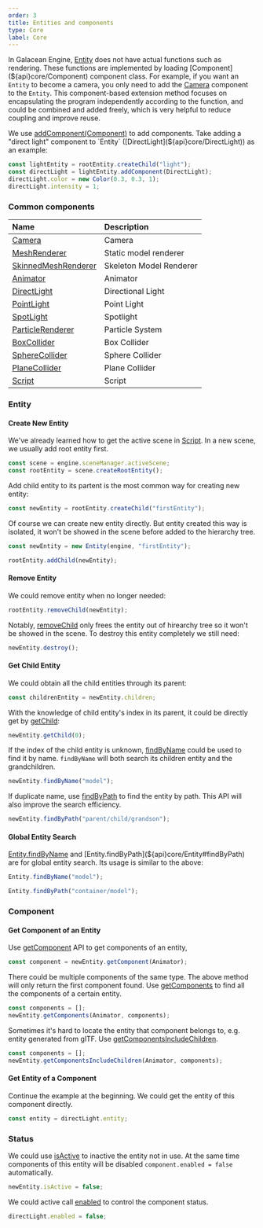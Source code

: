 ```yaml
---
order: 3
title: Entities and components
type: Core
label: Core
---
```


In Galacean Engine, [Entity](${api}core/Entity) does not have actual functions such as rendering. These functions are implemented by loading [Component](${api}core/Component) component class. For example, if you want an `Entity` to become a camera, you only need to add the [Camera](${api}core/Camera) component to the `Entity`. This component-based extension method focuses on encapsulating the program independently according to the function, and could be combined and added freely, which is very helpful to reduce coupling and improve reuse.

We use [addComponent(Component)](${api}core/Entity#addComponent) to add components. Take adding a "direct light" component to `Entity` ([DirectLight](${api}core/DirectLight)) as an example:

```typescript
const lightEntity = rootEntity.createChild("light");
const directLight = lightEntity.addComponent(DirectLight);
directLight.color = new Color(0.3, 0.3, 1);
directLight.intensity = 1;
```

### Common components

| Name                                                  | Description             |
| :---------------------------------------------------- | :---------------------- |
| [Camera](${api}core/Camera)                           | Camera                  |
| [MeshRenderer](${api}core/MeshRenderer)               | Static model renderer   |
| [SkinnedMeshRenderer](${api}core/SkinnedMeshRenderer) | Skeleton Model Renderer |
| [Animator](${api}core/Animator)                       | Animator                |
| [DirectLight](${api}core/DirectLight)                 | Directional Light       |
| [PointLight](${api}core/PointLight)                   | Point Light             |
| [SpotLight](${api}core/SpotLight)                     | Spotlight               |
| [ParticleRenderer](${api}core/ParticleRenderer)       | Particle System         |
| [BoxCollider](${api}core/BoxCollider)                 | Box Collider            |
| [SphereCollider](${api}core/SphereCollider)           | Sphere Collider         |
| [PlaneCollider](${api}core/PlaneCollider)             | Plane Collider          |
| [Script](${api}core/Script)                           | Script                  |

### Entity

#### Create New Entity

We've already learned how to get the active scene in [Script](${docs}script). In a new scene, we usually add root entity first.

```typescript
const scene = engine.sceneManager.activeScene;
const rootEntity = scene.createRootEntity();
```

Add child entity to its partent is the most common way for creating new entity:

```typescript
const newEntity = rootEntity.createChild("firstEntity");
```

Of course we can create new entity directly. But entity created this way is isolated, it won't be showed in the scene before added to the hierarchy tree.

```typescript
const newEntity = new Entity(engine, "firstEntity");

rootEntity.addChild(newEntity);
```

#### Remove Entity

We could remove entity when no longer needed:

```typescript
rootEntity.removeChild(newEntity);
```

Notably, [removeChild](${api}core/Entity#removeChild) only frees the entity out of hirearchy tree so it won't be showed in the scene. To destroy this entity completely we still need:

```typescript
newEntity.destroy();
```

#### Get Child Entity

We could obtain all the child entities through its parent:

```typescript
const childrenEntity = newEntity.children;
```

With the knowledge of child entity's index in its parent, it could be directly get by [getChild](${api}core/Entity#getChild):

```typescript
newEntity.getChild(0);
```

If the index of the child entity is unknown, [findByName](${api}core/Entity#findByName) could be used to find it by name. `findByName` will both search its children entity and the grandchildren.

```typescript
newEntity.findByName("model");
```

If duplicate name, use [findByPath](${api}core/Entity#findByPath) to find the entity by path. This API will also improve the search efficiency.

```typescript
newEntity.findByPath("parent/child/grandson");
```

#### Global Entity Search

[Entity.findByName](${api}core/Entity#findByName) and [Entity.findByPath](${api}core/Entity#findByPath) are for global entity search. Its usage is similar to the above:

```typescript
Entity.findByName("model");
```

```typescript
Entity.findByPath("container/model");
```

### Component

#### Get Component of an Entity

Use [getComponent](${api}core/Entity#getComponent) API to get components of an entity,

```typescript
const component = newEntity.getComponent(Animator);
```

There could be multiple components of the same type. The above method will only return the first component found. Use [getComponents](${api}core/Entity#getComponents) to find all the components of a certain entity.

```typescript
const components = [];
newEntity.getComponents(Animator, components);
```

Sometimes it's hard to locate the entity that component belongs to, e.g. entity generated from glTF. Use [getComponentsIncludeChildren](${api}core/Entity#getComponentsIncludeChildren).

```typescript
const components = [];
newEntity.getComponentsIncludeChildren(Animator, components);
```

#### Get Entity of a Component

Continue the example at the beginning. We could get the entity of this component directly.

```typescript
const entity = directLight.entity;
```

### Status

We could use [isActive](${api}core/Entity#isActive) to inactive the entity not in use. At the same time components of this entity will be disabled `component.enabled = false` automatically.

```typescript
newEntity.isActive = false;
```

We could active call [enabled](${api}core/Component#enabled) to control the component status.

```typescript
directLight.enabled = false;
```
